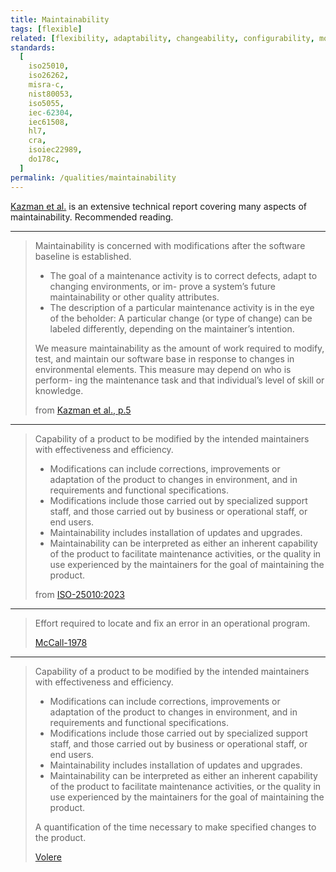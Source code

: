 ```yaml
---
title: Maintainability
tags: [flexible]
related: [flexibility, adaptability, changeability, configurability, modularity]
standards:
  [
    iso25010,
    iso26262,
    misra-c,
    nist80053,
    iso5055,
    iec-62304,
    iec61508,
    hl7,
    cra,
    isoiec22989,
    do178c,
  ]
permalink: /qualities/maintainability
---
```


[Kazman et al.](/references/#kazman-maintainability) is an extensive technical report covering many aspects of maintainability. Recommended reading.

<hr class="with-no-margin"/>

> Maintainability is concerned with modifications after the software baseline is established.
>
> - The goal of a maintenance activity is to correct defects, adapt to changing environments, or im-
>   prove a system’s future maintainability or other quality attributes.
> - The description of a particular maintenance activity is in the eye of the beholder: A particular
>   change (or type of change) can be labeled differently, depending on the maintainer’s intention.
>
> We measure maintainability as the amount of work required to modify, test, and maintain our software
> base in response to changes in environmental elements. This measure may depend on who is perform-
> ing the maintenance task and that individual’s level of skill or knowledge.
>
> from [Kazman et al., p.5](/references/#kazman-maintainability)

<hr class="with-no-margin"/>

> Capability of a product to be modified by the intended maintainers with effectiveness and efficiency.
>
> - Modifications can include corrections, improvements or adaptation of the product to changes in environment, and in requirements and functional specifications.
> - Modifications include those carried out by specialized support staff, and those carried out by business or operational staff, or end users.
> - Maintainability includes installation of updates and upgrades.
> - Maintainability can be interpreted as either an inherent capability of the product to facilitate maintenance activities, or the quality in use experienced by the maintainers for the goal of maintaining the product.
>
> from [ISO-25010:2023](/references/#iso-25010-2023)

<hr class="with-no-margin"/>

> Effort required to locate and fix an error in an operational program.
>
> [McCall-1978](/references/#mccall)

<hr class="with-no-margin"/>

> Capability of a product to be modified by the intended maintainers with effectiveness and efficiency.
>
> - Modifications can include corrections, improvements or adaptation of the product to changes in environment, and in requirements and functional specifications.
> - Modifications include those carried out by specialized support staff, and those carried out by business or operational staff, or end users.
> - Maintainability includes installation of updates and upgrades.
> - Maintainability can be interpreted as either an inherent capability of the product to facilitate maintenance activities, or the quality in use experienced by the maintainers for the goal of maintaining the product.
>
> A quantification of the time necessary to make specified changes to the product.
>
> [Volere](https://www.volere.org/)
